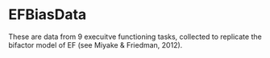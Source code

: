 # EFBiasData

These are data from 9 execuitve functioning tasks, collected to replicate the bifactor model of EF (see Miyake & Friedman, 2012). 
